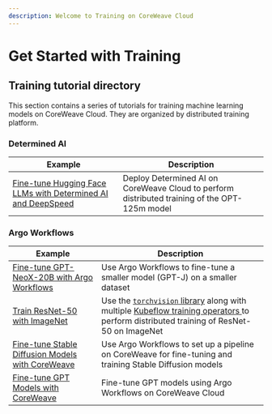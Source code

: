 ```yaml
---
description: Welcome to Training on CoreWeave Cloud
---
```


# Get Started with Training

## Training tutorial directory

This section contains a series of tutorials for training machine learning models on CoreWeave Cloud. They are organized by distributed training platform.

### Determined AI

| Example                                                                                                                                       | Description                                                                                   |
| --------------------------------------------------------------------------------------------------------------------------------------------- | --------------------------------------------------------------------------------------------- |
| [Fine-tune Hugging Face LLMs with Determined AI and DeepSpeed](determined-ai/finetuning-huggingface-llms-with-determined-ai-and-deepspeed.md) | Deploy Determined AI on CoreWeave Cloud to perform distributed training of the OPT-125m model |

### Argo Workflows

| Example                                                                                                                   | Description                                                                                                                                                                                                                        |
| ------------------------------------------------------------------------------------------------------------------------- | ---------------------------------------------------------------------------------------------------------------------------------------------------------------------------------------------------------------------------------- |
| [Fine-tune GPT-NeoX-20B with Argo Workflows](fine-tuning/finetune-gpt-neox-20b-with-argo-workflows.md)                    | Use Argo Workflows to fine-tune a smaller model (GPT-J) on a smaller dataset                                                                                                                                                       |
| [Train ResNet-50 with ImageNet](kubeflow-training-operators-pytorch-mpi/train-resnet-50-with-imagenet.md)                 | Use the [`torchvision` library](https://pytorch.org/vision/stable/index.html) along with multiple [Kubeflow training operators ](kubeflow-training-operators-pytorch-mpi/)to perform distributed training of ResNet-50 on ImageNet |
| [Fine-tune Stable Diffusion Models with CoreWeave](fine-tuning/fine-tune-stable-diffusion-models-with-coreweave-cloud.md) | Use Argo Workflows to set up a pipeline on CoreWeave for fine-tuning and training Stable Diffusion models                                                                                                                          |
| [Fine-tune GPT Models with CoreWeave](argo-workflows/fine-tuning/finetuning-machine-learning-models.md)                   | Fine-tune GPT models using Argo Workflows on CoreWeave Cloud                                                                                                                                                                       |

